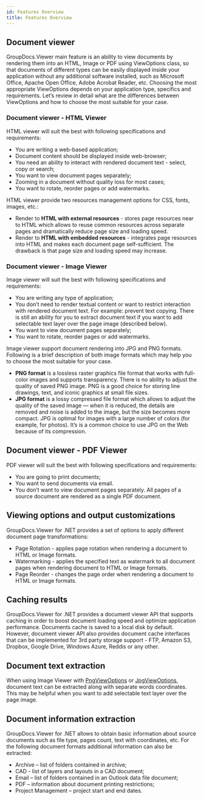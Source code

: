 ```yaml
---
id: Features Overview
title: Features Overview
---
```


## Document viewer

GroupDocs.Viewer main feature is an ability to view documents by rendering them into an HTML, Image or PDF using ViewOptions class, so that documents of different types can be easily displayed inside your application without any additional software installed, such as Microsoft Office, Apache Open Office, Adobe Acrobat Reader, etc.
Choosing the most appropriate ViewOptions depends on your application type, specifics and requirements.
Let’s review in detail what are the differences between ViewOptions and how to choose the most suitable for your case.

### Document viewer - HTML Viewer
HTML viewer will suit the best with following specifications and requirements:
* You are writing a web-based application;
* Document content should be displayed inside web-browser;
* You need an ability to interact with rendered document text - select, copy or search;
* You want to view document pages separately;
* Zooming in a document without quality loss for most cases;
* You want to rotate, reorder pages or add watermarks.

HTML viewer provide two resources management options for CSS, fonts, images, etc.:
* Render to **HTML with external resources** - stores page resources near to HTML which allows to reuse common resources across separate pages and dramatically reduce page size and loading speed.
* Render to **HTML with embedded resources** - integrates page resources into HTML and makes each document page self-sufficient. The drawback is that page size and loading speed may increase. 

### Document viewer - Image Viewer
Image viewer will suit the best with following specifications and requirements:
* You are writing any type of application;
* You don’t need to render textual content or want to restrict interaction with rendered document text. For example: prevent text copying. There is still an ability for you to extract document text if you want to add selectable text layer over the page image (described below). 
* You want to view document pages separately;
* You want to rotate, reorder pages or add watermarks.

Image viewer support document rendering into JPG and PNG formats.
Following is a brief description of both image formats which may help you to choose the most suitable for your case.
* **PNG format** is a lossless raster graphics file format that works with full-color images and supports transparency. There is no ability to adjust the quality of saved PNG image. PNG is a good choice for storing line drawings, text, and iconic graphics at small file sizes.
* **JPG format** is a lossy compressed file format which allows to adjust the quality of the saved image — when it is reduced, the details are removed and noise is added to the image, but the size becomes more compact. JPG is optimal for images with a large number of colors (for example, for photos).  It’s is a common choice to use JPG on the Web because of its compression. 

## Document viewer - PDF Viewer
PDF viewer will suit the best with following specifications and requirements:
* You are going to print documents;
* You want to send documents via email.
* You don’t want to view document pages separately. All pages of a source document are rendered as a single PDF document.

## Viewing options and output customizations
GroupDocs.Viewer for .NET provides a set of options to apply different document page transformations:
* Page Rotation - applies page rotation when rendering a document to HTML or Image formats.
* Watermarking - applies the specified text as watermark to all document pages when rendering document to HTML or Image formats.
* Page Reorder - changes the page order when rendering a document to HTML or Image formats. 

## Caching results

GroupDocs.Viewer for .NET provides a document viewer API that supports caching in order to boost document loading speed and optimize application performance.
Documents cache is saved to a local disk by default. However, document viewer API also provides document cache interfaces that can be implemented for 3rd party storage support - FTP, Amazon S3, Dropbox, Google Drive, Windows Azure, Reddis or any other.

## Document text extraction

When using Image Viewer with [PngViewOptions](https://apireference.groupdocs.com/net/viewer/groupdocs.viewer.options/pngviewoptions) or [JpgViewOptions](https://apireference.groupdocs.com/net/viewer/groupdocs.viewer.options/jpgviewoptions), document text can be extracted along with separate words coordinates.
This may be helpful when you want to add selectable text layer over the page image.

## Document information extraction

GroupDocs.Viewer for .NET allows to obtain basic information about source documents such as file type, pages count, text with coordinates, etc.
For the following document formats additional information can also be extracted:
* Archive – list of folders contained in archive;
* CAD - list of layers and layouts in a CAD document;
* Email – list of folders contained in an Outlook data file document;
* PDF – information about document printing restrictions;
* Project Management – project start and end dates.
